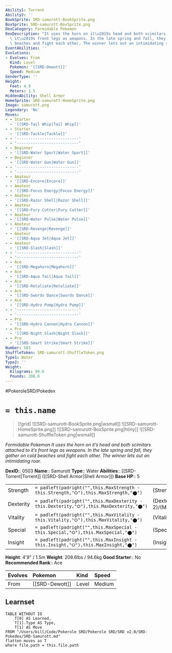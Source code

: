 ```yaml
---
Ability1: Torrent
Ability2: ''
BookSprite: SRD-samurott-BookSprite.png
BoxSprite: SRD-samurott-BoxSprite.png
DexCategory: Formidable Pokemon
DexDescription: "It uses the horn on it\u2019s head and both scimitars attached to\
  \ it\u2019s front legs as weapons. In the late spring and fall, they gather on cold\
  \ beaches and fight each other. The winner lets out an intimidating roar."
EventAbilities: ''
Evolutions:
- Evolves: From
  Kind: Level
  Pokemon: '[[SRD-Dewott]]'
  Speed: Medium
GenderType: ''
Height:
  Feet: 4.9
  Meters: 1.5
HiddenAbility: Shell Armor
HomeSprite: SRD-samurott-HomeSprite.png
Image: samurott.png
Legendary: 'No'
Moves:
- - Starter
  - '[[SRD-Tail Whip|Tail Whip]]'
- - Starter
  - '[[SRD-Tackle|Tackle]]'
- - '---------------------------'
  - '---------------------------'
- - Beginner
  - '[[SRD-Water Sport|Water Sport]]'
- - Beginner
  - '[[SRD-Water Gun|Water Gun]]'
- - '---------------------------'
  - '---------------------------'
- - Amateur
  - '[[SRD-Encore|Encore]]'
- - Amateur
  - '[[SRD-Focus Energy|Focus Energy]]'
- - Amateur
  - '[[SRD-Razor Shell|Razor Shell]]'
- - Amateur
  - '[[SRD-Fury Cutter|Fury Cutter]]'
- - Amateur
  - '[[SRD-Water Pulse|Water Pulse]]'
- - Amateur
  - '[[SRD-Revenge|Revenge]]'
- - Amateur
  - '[[SRD-Aqua Jet|Aqua Jet]]'
- - Amateur
  - '[[SRD-Slash|Slash]]'
- - '---------------------------'
  - '---------------------------'
- - Ace
  - '[[SRD-Megahorn|Megahorn]]'
- - Ace
  - '[[SRD-Aqua Tail|Aqua Tail]]'
- - Ace
  - '[[SRD-Retaliate|Retaliate]]'
- - Ace
  - '[[SRD-Swords Dance|Swords Dance]]'
- - Ace
  - '[[SRD-Hydro Pump|Hydro Pump]]'
- - '---------------------------'
  - '---------------------------'
- - Pro
  - '[[SRD-Hydro Cannon|Hydro Cannon]]'
- - Pro
  - '[[SRD-Night Slash|Night Slash]]'
- - Pro
  - '[[SRD-Smart Strike|Smart Strike]]'
Number: 503
ShuffleToken: SRD-samurott-ShuffleToken.png
Type1: Water
Type2: ''
Weight:
  Kilograms: 94.6
  Pounds: 208.6
---
```


#PokeroleSRD/Pokedex

# `= this.name`

> [!grid]
> ![[SRD-samurott-BookSprite.png|wsmall]]
> ![[SRD-samurott-HomeSprite.png]]
> ![[SRD-samurott-BoxSprite.png|htiny]]
> ![[SRD-samurott-ShuffleToken.png|wsmall]]


*Formidable Pokemon*
*It uses the horn on it’s head and both scimitars attached to it’s front legs as weapons. In the late spring and fall, they gather on cold beaches and fight each other. The winner lets out an intimidating roar.*

**DexID**:: 0503
**Name**:: Samurott
**Type**:: Water
**Abilities**:: [[SRD-Torrent|Torrent]] ([[SRD-Shell Armor|Shell Armor]])
**Base HP**:: 5

|           |                                                                                        |                                          |
| --------- | -------------------------------------------------------------------------------------- | ---------------------------------------- |
| Strength  | `= padleft(padright("",this.MaxStrength - this.Strength,"⭘"),this.MaxStrength,"⬤")`    | (Strength::3)/(MaxStrength::6)   |
| Dexterity | `= padleft(padright("",this.MaxDexterity - this.Dexterity,"⭘"),this.MaxDexterity,"⬤")` | (Dexterity:: 2)/(MaxDexterity::5) |
| Vitality  | `= padleft(padright("",this.MaxVitality - this.Vitality,"⭘"),this.MaxVitality,"⬤")`    | (Vitality::2)/(MaxVitality::5)   |
| Special   | `= padleft(padright("",this.MaxSpecial - this.Special,"⭘"),this.MaxSpecial,"⬤")`       | (Special::3)/(MaxSpecial::6)     |
| Insight   | `= padleft(padright("",this.MaxInsight - this.Insight,"⭘"),this.MaxInsight,"⬤")`       | (Insight::2)/(MaxInsight::5)     |

**Height**: 4'9" / 1.5m
**Weight**: 208.6lbs / 94.6kg
**Good Starter**:: No
**Recommended Rank**:: Ace

| Evolves   | Pokemon        | Kind   | Speed   |
|:----------|:---------------|:-------|:--------|
| From      | [[SRD-Dewott]] | Level  | Medium  |

## Learnset

```dataview
TABLE WITHOUT ID
    T[0] AS Learned,
    T[1].Type AS Type,
    T[1] AS Move
FROM "/Users/bill/Code/Pokerole SRD/Pokerole SRD/SRD v2.0/SRD-Pokedex/SRD-Samurott.md"
flatten moves as T
where file.path = this.file.path
```
